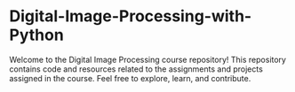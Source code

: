 # Digital-Image-Processing-with-Python
Welcome to the Digital Image Processing course repository! This repository contains code and resources related to the assignments and projects assigned in the course. Feel free to explore, learn, and contribute.
